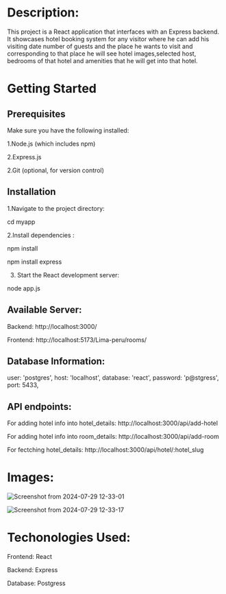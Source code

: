 # Description:

This project is a React application that interfaces with an Express backend. It showcases hotel booking system for any visitor where he can add his visiting date number of guests and the place he wants to visit and corresponding to that place he will see hotel images,selected host, bedrooms of that hotel and amenities that he will get into that hotel.

# Getting Started
## Prerequisites
Make sure you have the following installed:

  1.Node.js (which includes npm)
  
  2.Express.js
  
  2.Git (optional, for version control)

## Installation
1.Navigate to the project directory:

cd myapp

2.Install dependencies :

npm install

npm install express

3. Start the React development server:

node app.js

## Available Server:

Backend: http://localhost:3000/

Frontend: http://localhost:5173/Lima-peru/rooms/

## Database Information:
  user: 'postgres',
  host: 'localhost',
  database: 'react',
  password: 'p@stgress',
  port: 5433, 

## API endpoints:
For adding hotel info into hotel_details: http://localhost:3000/api/add-hotel

For adding hotel info into room_details: http://localhost:3000/api/add-room

For fectching hotel_details: http://localhost:3000/api/hotel/:hotel_slug

# Images:
![Screenshot from 2024-07-29 12-33-01](https://github.com/user-attachments/assets/96b3c712-44ff-4b16-a61a-6df60e8ac361)

![Screenshot from 2024-07-29 12-33-17](https://github.com/user-attachments/assets/05b65eed-69e6-47d8-bcd6-fb2e0f1a7af5)



# Techonologies Used:

Frontend: React

Backend: Express

Database: Postgress
